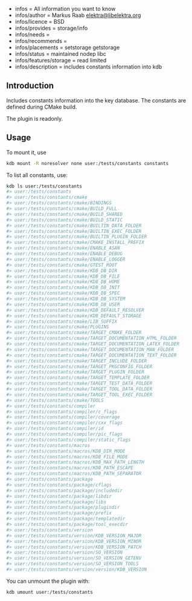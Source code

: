- infos = All information you want to know
- infos/author = Markus Raab <elektra@libelektra.org>
- infos/licence = BSD
- infos/provides = storage/info
- infos/needs =
- infos/recommends =
- infos/placements = setstorage getstorage
- infos/status = maintained nodep libc
- infos/features/storage = read limited
- infos/description = includes constants information into kdb

## Introduction

Includes constants information into the key database. The constants are defined during CMake build.

The plugin is readonly.

## Usage

To mount it, use

```sh
kdb mount -R noresolver none user:/tests/constants constants
```

To list all constants, use:

```sh
kdb ls user:/tests/constants
#> user:/tests/constants
#> user:/tests/constants/cmake
#> user:/tests/constants/cmake/BINDINGS
#> user:/tests/constants/cmake/BUILD_FULL
#> user:/tests/constants/cmake/BUILD_SHARED
#> user:/tests/constants/cmake/BUILD_STATIC
#> user:/tests/constants/cmake/BUILTIN_DATA_FOLDER
#> user:/tests/constants/cmake/BUILTIN_EXEC_FOLDER
#> user:/tests/constants/cmake/BUILTIN_PLUGIN_FOLDER
#> user:/tests/constants/cmake/CMAKE_INSTALL_PREFIX
#> user:/tests/constants/cmake/ENABLE_ASAN
#> user:/tests/constants/cmake/ENABLE_DEBUG
#> user:/tests/constants/cmake/ENABLE_LOGGER
#> user:/tests/constants/cmake/GTEST_ROOT
#> user:/tests/constants/cmake/KDB_DB_DIR
#> user:/tests/constants/cmake/KDB_DB_FILE
#> user:/tests/constants/cmake/KDB_DB_HOME
#> user:/tests/constants/cmake/KDB_DB_INIT
#> user:/tests/constants/cmake/KDB_DB_SPEC
#> user:/tests/constants/cmake/KDB_DB_SYSTEM
#> user:/tests/constants/cmake/KDB_DB_USER
#> user:/tests/constants/cmake/KDB_DEFAULT_RESOLVER
#> user:/tests/constants/cmake/KDB_DEFAULT_STORAGE
#> user:/tests/constants/cmake/LIB_SUFFIX
#> user:/tests/constants/cmake/PLUGINS
#> user:/tests/constants/cmake/TARGET_CMAKE_FOLDER
#> user:/tests/constants/cmake/TARGET_DOCUMENTATION_HTML_FOLDER
#> user:/tests/constants/cmake/TARGET_DOCUMENTATION_LATEX_FOLDER
#> user:/tests/constants/cmake/TARGET_DOCUMENTATION_MAN_FOLDER
#> user:/tests/constants/cmake/TARGET_DOCUMENTATION_TEXT_FOLDER
#> user:/tests/constants/cmake/TARGET_INCLUDE_FOLDER
#> user:/tests/constants/cmake/TARGET_PKGCONFIG_FOLDER
#> user:/tests/constants/cmake/TARGET_PLUGIN_FOLDER
#> user:/tests/constants/cmake/TARGET_TEMPLATE_FOLDER
#> user:/tests/constants/cmake/TARGET_TEST_DATA_FOLDER
#> user:/tests/constants/cmake/TARGET_TOOL_DATA_FOLDER
#> user:/tests/constants/cmake/TARGET_TOOL_EXEC_FOLDER
#> user:/tests/constants/cmake/TOOLS
#> user:/tests/constants/compiler
#> user:/tests/constants/compiler/c_flags
#> user:/tests/constants/compiler/coverage
#> user:/tests/constants/compiler/cxx_flags
#> user:/tests/constants/compiler/id
#> user:/tests/constants/compiler/pic_flags
#> user:/tests/constants/compiler/static_flags
#> user:/tests/constants/macros
#> user:/tests/constants/macros/KDB_DIR_MODE
#> user:/tests/constants/macros/KDB_FILE_MODE
#> user:/tests/constants/macros/KDB_MAX_PATH_LENGTH
#> user:/tests/constants/macros/KDB_PATH_ESCAPE
#> user:/tests/constants/macros/KDB_PATH_SEPARATOR
#> user:/tests/constants/package
#> user:/tests/constants/package/cflags
#> user:/tests/constants/package/includedir
#> user:/tests/constants/package/libdir
#> user:/tests/constants/package/libs
#> user:/tests/constants/package/plugindir
#> user:/tests/constants/package/prefix
#> user:/tests/constants/package/templatedir
#> user:/tests/constants/package/tool_execdir
#> user:/tests/constants/version
#> user:/tests/constants/version/KDB_VERSION_MAJOR
#> user:/tests/constants/version/KDB_VERSION_MINOR
#> user:/tests/constants/version/KDB_VERSION_PATCH
#> user:/tests/constants/version/SO_VERSION
#> user:/tests/constants/version/SO_VERSION_GETENV
#> user:/tests/constants/version/SO_VERSION_TOOLS
#> user:/tests/constants/version/version/KDB_VERSION
```

You can unmount the plugin with:

```sh
kdb umount user:/tests/constants
```
